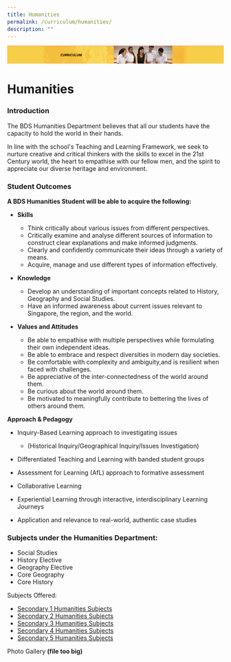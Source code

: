 ```yaml
---
title: Humanities
permalink: /curriculum/humanities/
description: ""
---
```

![](/images/Curriculum.png)

Humanities
==========

### Introduction

The BDS Humanities Department believes that all our students have the capacity to hold the world in their hands.    

  

In line with the school's Teaching and Learning Framework, we seek to nurture creative and critical thinkers with the skills to excel in the 21st Century world, the heart to empathise with our fellow men, and the spirit to appreciate our diverse heritage and environment.

### Student Outcomes 

<b>A BDS Humanities Student will be able to acquire the following:</b> 

*   <b>Skills</b>   
    *   Think critically about various issues from different perspectives. 
    *   Critically examine and analyse different sources of information to construct clear explanations and make informed judgments.      
    *   Clearly and confidently communicate their ideas through a variety of means.       
    *   Acquire, manage and use different types of information effectively. <br>

*   <b>Knowledge</b>

    *   Develop an understanding of important concepts related to History, Geography and Social Studies. 
    *   Have an informed awareness about current issues relevant to Singapore, the region, and the world. <br>

*   <b>Values and Attitudes</b>

    *   Be able to empathise with multiple perspectives while formulating their own independent ideas.
    *   Be able to embrace and respect diversities in modern day societies. 
    *   Be comfortable with complexity and ambiguity,and is resilient when faced with challenges. 
    *   Be appreciative of the inter-connectedness of the world around them. 
    *   Be curious about the world around them. 
    *   Be motivated to meaningfully contribute to bettering the lives of others around them.



<b>Approach & Pedagogy</b>

*   Inquiry-Based Learning approach to investigating issues 

    *   (Historical Inquiry/Geographical Inquiry/Issues Investigation)
*   Differentiated Teaching and Learning with banded student groups      
*   Assessment for Learning (AfL) approach to formative assessment       
*   Collaborative Learning       
*   Experiential Learning through interactive, interdisciplinary Learning Journeys      
*   Application and relevance to real-world, authentic case studies

### Subjects under the Humanities Department:

* Social Studies
* History Elective
* Geography Elective 
* Core Geography
* Core History

Subjects Offered: 
* [Secondary 1 Humanities Subjects](/files/sec%201.pdf)
* [Secondary 2 Humanities Subjects](/files/Secondary%202%20Humanities%20Subjects.pdf)
* [Secondary 3 Humanities Subjects](/files/Secondary%203%20Humanities%20Subjects.pdf)
* [Secondary 4 Humanities Subjects](/files/Secondary%204%20Humanities%20Subjects.pdf)
* [Secondary 5 Humanities Subjects](/files/Secondary%205%20Humanities%20Subjects.pdf)


Photo Gallery <b>(file too big)</b>